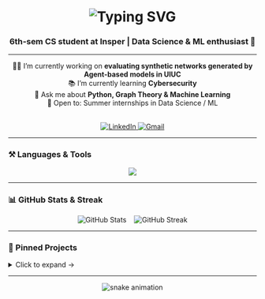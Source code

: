 <!-- 👋 Typing intro -->
<h1 align="center">
  <img 
    src="https://readme-typing-svg.demolab.com?font=Poppins&size=40&center=true&duration=3000&pause=100&color=AAAAAA&width=500&height=70&lines=Hi+There!;I'm+Esther+Caroline;Welcome+to+my+GitHub!" 
    alt="Typing SVG" />
</h1>


<!-- 📍 One‑line bio -->
<h3 align="center">6th‑sem CS student at Insper | Data Science & ML enthusiast 🚀</h3>

---

<div align="center">
  
  <!-- 💼 Current work & learning -->
  👩‍💻 I’m currently working on **evaluating synthetic networks generated by Agent-based models in UIUC**  
  📚 I’m currently learning **Cybersecurity**  
  💬 Ask me about **Python, Graph Theory & Machine Learning**  
  🔭 Open to: Summer internships in Data Science / ML 

  <br/>

  <!-- 🔗 Socials -->
  <a href="[https://www.linkedin.com/in/esther‑caroline/](https://www.linkedin.com/in/esther-caroline-cunha-rodrigues-1a46702ba/)">
    <img src="https://img.shields.io/badge/LinkedIn-0077B5?style=for-the-badge&logo=linkedin&logoColor=white" alt="LinkedIn" />
  </a>
  <a href="mailto:esthercc.rodrigues@gmail.com">
    <img src="https://img.shields.io/badge/Gmail-D14836?style=for-the-badge&logo=gmail&logoColor=white" alt="Gmail" />
  </a>

</div>

---

### ⚒️ Languages & Tools  
<div align="center">
  <img src="https://skillicons.dev/icons?i=python,java,javascript,html,css,fastapi,react,mongodb,postgresql,docker,kubernetes,C" />
</div>

---

### 📊 GitHub Stats & Streak  
<div align="center">
  <img src="https://github-readme-stats.vercel.app/api?username=esthercaroline&show_icons=true&theme=github_dark&count_private=true" alt="GitHub Stats" />
  &nbsp;&nbsp;
  <img src="https://streak-stats.demolab.com?user=esthercaroline&theme=github-dark&hide_border=true" alt="GitHub Streak" />
</div>

---

### 📁 Pinned Projects  
<details>
  <summary>Click to expand →</summary>
  <br/>
  <div align="center">
    <a href="https://github.com/esthercaroline/glutezy">
      <img src="https://github-readme-stats.vercel.app/api/pin/?username=esthercaroline&repo=glutezy&theme=github_dark" alt="Glutezy" width="162px"/>
    </a>
    <a href="https://github.com/esthercaroline/ecos‑de‑ravencroft">
      <img src="https://github-readme-stats.vercel.app/api/pin/?username=esthercaroline&repo=ecos‑de‑ravencroft&theme=github_dark" alt="Ecos de Ravencroft" width="162px"/>
    </a>
    <a href="https://github.com/esthercaroline/megadados-api">
      <img src="https://github-readme-stats.vercel.app/api/pin/?username=esthercaroline&repo=megadados-api&theme=github_dark" alt="Megadados API" width="162px"/>
    </a>
  </div>
</details>

---

<p align="center">
  <img src="https://raw.githubusercontent.com/esthercaroline/esthercaroline/output/github-contribution-grid-snake.svg" alt="snake animation" />
</p>
